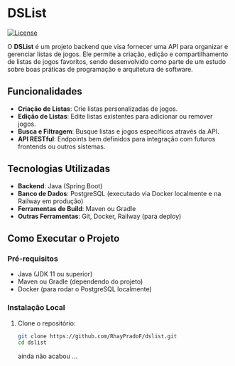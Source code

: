 # DSList

[![License](https://img.shields.io/badge/license-MIT-blue.svg)](LICENSE)

O **DSList** é um projeto backend que visa fornecer uma API para organizar e gerenciar listas de jogos. Ele permite a criação, edição e compartilhamento de listas de jogos favoritos, sendo desenvolvido como parte de um estudo sobre boas práticas de programação e arquitetura de software.

## Funcionalidades

- **Criação de Listas**: Crie listas personalizadas de jogos.
- **Edição de Listas**: Edite listas existentes para adicionar ou remover jogos.
- **Busca e Filtragem**: Busque listas e jogos específicos através da API.
- **API RESTful**: Endpoints bem definidos para integração com futuros frontends ou outros sistemas.

## Tecnologias Utilizadas

- **Backend**: Java (Spring Boot)
- **Banco de Dados**: PostgreSQL (executado via Docker localmente e na Railway em produção)
- **Ferramentas de Build**: Maven ou Gradle
- **Outras Ferramentas**: Git, Docker, Railway (para deploy)

## Como Executar o Projeto

### Pré-requisitos

- Java (JDK 11 ou superior)
- Maven ou Gradle (dependendo do projeto)
- Docker (para rodar o PostgreSQL localmente)

### Instalação Local

1. Clone o repositório:

   ```bash
   git clone https://github.com/RhayPradoF/dslist.git
   cd dslist
   ```

   ainda não acabou ...
